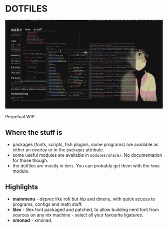 # DOTFILES

![screenshot](./screenshot.png)

Perpetual WIP.

## Where the stuff is

- packages (fonts, scripts, fish plugins, some programs) are available as either an overlay or in the `packages` attribute.
- some useful modules are available in `modules/share/`. No documentation for those though.
- the dotfiles are mostly in `dots`. You can probably get them with the `home` module.

## Highlights

- **mainmenu** - *deprec* like rofi but hip and dmenu, with quick access to programs, configs and math stuff.
- **lilex** - lilex font packaged and patched, to allow building nerd font from sources on any nix machine - select all your favourite ligatures.
- **xmonad** - xmonad.
